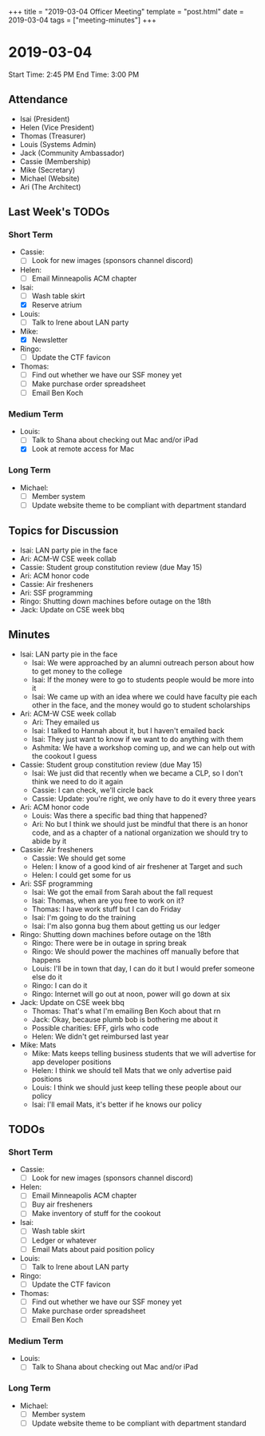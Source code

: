 +++
title = "2019-03-04 Officer Meeting"
template = "post.html"
date = 2019-03-04
tags = ["meeting-minutes"]
+++
# 2019-03-04

Start Time: 2:45 PM
End Time:   3:00 PM

## Attendance
 - Isai      (President)
 - Helen     (Vice President)
 - Thomas    (Treasurer)
 - Louis     (Systems Admin)
 - Jack      (Community Ambassador)
 - Cassie    (Membership)
 - Mike      (Secretary)
 - Michael   (Website)
 - Ari       (The Architect)

## Last Week's TODOs
### Short Term
 - Cassie: 
     - [ ] Look for new images (sponsors channel discord)
 - Helen: 
     - [ ] Email Minneapolis ACM chapter
 - Isai:
     - [ ] Wash table skirt
     - [x] Reserve atrium
 - Louis:
     - [ ] Talk to Irene about LAN party
 - Mike:
     - [x] Newsletter
 - Ringo:
     - [ ] Update the CTF favicon
 - Thomas:
     - [ ] Find out whether we have our SSF money yet
     - [ ] Make purchase order spreadsheet
     - [ ] Email Ben Koch
### Medium Term
 - Louis:
     - [ ] Talk to Shana about checking out Mac and/or iPad
     - [x] Look at remote access for Mac
### Long Term
 - Michael:
     - [ ] Member system
     - [ ] Update website theme to be compliant with department standard

## Topics for Discussion
 - Isai: LAN party pie in the face
 - Ari: ACM-W CSE week collab
 - Cassie: Student group constitution review (due May 15)
 - Ari: ACM honor code
 - Cassie: Air fresheners
 - Ari: SSF programming
 - Ringo: Shutting down machines before outage on the 18th
 - Jack: Update on CSE week bbq

## Minutes
 - Isai: LAN party pie in the face
     - Isai: We were approached by an alumni outreach person about how to get money to the college
     - Isai: If the money were to go to students people would be more into it
     - Isai: We came up with an idea where we could have faculty pie each other in the face, and the money would go to student scholarships
 - Ari: ACM-W CSE week collab
     - Ari: They emailed us
     - Isai: I talked to Hannah about it, but I haven't emailed back
     - Isai: They just want to know if we want to do anything with them
     - Ashmita: We have a workshop coming up, and we can help out with the cookout I guess
 - Cassie: Student group constitution review (due May 15)
     - Isai: We just did that recently when we became a CLP, so I don't think we need to do it again
     - Cassie: I can check, we'll circle back
     - Cassie: Update: you're right, we only have to do it every three years
 - Ari: ACM honor code
     - Louis: Was there a specific bad thing that happened?
     - Ari: No but I think we should just be mindful that there is an honor code, and as a chapter of a national organization we should try to abide by it
 - Cassie: Air fresheners
     - Cassie: We should get some
     - Helen: I know of a good kind of air freshener at Target and such
     - Helen: I could get some for us
 - Ari: SSF programming
     - Isai: We got the email from Sarah about the fall request
     - Isai: Thomas, when are you free to work on it?
     - Thomas: I have work stuff but I can do Friday
     - Isai: I'm going to do the training
     - Isai: I'm also gonna bug them about getting us our ledger
 - Ringo: Shutting down machines before outage on the 18th
     - Ringo: There were be in outage in spring break
     - Ringo: We should power the machines off manually before that happens
     - Louis: I'll be in town that day, I can do it but I would prefer someone else do it
     - Ringo: I can do it
     - Ringo: Internet will go out at noon, power will go down at six
 - Jack: Update on CSE week bbq
     - Thomas: That's what I'm emailing Ben Koch about that rn
     - Jack: Okay, because plumb bob is bothering me about it
     - Possible charities: EFF, girls who code
     - Helen: We didn't get reimbursed last year
 - Mike: Mats
     - Mike: Mats keeps telling business students that we will advertise for app developer positions
     - Helen: I think we should tell Mats that we only advertise paid positions
     - Louis: I think we should just keep telling these people about our policy
     - Isai: I'll email Mats, it's better if he knows our policy

## TODOs
### Short Term
 - Cassie: 
     - [ ] Look for new images (sponsors channel discord)
 - Helen:
     - [ ] Email Minneapolis ACM chapter
     - [ ] Buy air fresheners
     - [ ] Make inventory of stuff for the cookout
 - Isai:
     - [ ] Wash table skirt
     - [ ] Ledger or whatever
     - [ ] Email Mats about paid position policy
 - Louis:
     - [ ] Talk to Irene about LAN party
 - Ringo:
     - [ ] Update the CTF favicon
 - Thomas:
     - [ ] Find out whether we have our SSF money yet
     - [ ] Make purchase order spreadsheet
     - [ ] Email Ben Koch
### Medium Term
 - Louis:
     - [ ] Talk to Shana about checking out Mac and/or iPad
### Long Term
 - Michael:
     - [ ] Member system
     - [ ] Update website theme to be compliant with department standard
